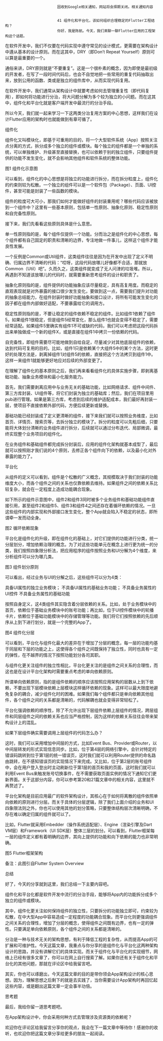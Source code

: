 
                            
                            因收到Google相关通知，网站将会择期关闭。相关通知内容
                            
                            
                            41 组件化和平台化，该如何组织合理稳定的Flutter工程结构？
                            你好，我是陈航。今天，我们来聊一聊Flutter应用的工程架构这个话题。

在软件开发中，我们不仅要在代码实现中遵守常见的设计模式，更需要在架构设计中遵从基本的设计原则。而在这其中，DRY（即Don’t Repeat Yourself）原则可以算是最重要的一个。

通俗来讲，DRY原则就是“不要重复”。这是一个很朴素的概念，因为即使是最初级的开发者，在写了一段时间代码后，也会不自觉地把一些常用的重复代码抽取出来，放到公用的函数、类或是独立的组件库中，从而实现代码复用。

在软件开发中，我们通常从架构设计中就要考虑如何去管理重复性（即代码复用），即如何将功能进行分治，将大问题分解为多个较为独立的小问题。而在这其中，组件化和平台化就是客户端开发中最流行的分治手段。

所以今天，我们就一起来学习一下这两类分治复用方案的中心思想，这样我们在设计Flutter应用的架构时也就能做到有章可循了。

组件化

组件化又叫模块化，即基于可重用的目的，将一个大型软件系统（App）按照关注点分离的方式，拆分成多个独立的组件或模块。每个独立的组件都是一个单独的系统，可以单独维护、升级甚至直接替换，也可以依赖于别的独立组件，只要组件提供的功能不发生变化，就不会影响其他组件和软件系统的整体功能。



图1 组件化示意图

可以看到，组件化的中心思想是将独立的功能进行拆分，而在拆分粒度上，组件化的约束则较为松散。一个独立的组件可以是一个软件包（Package）、页面、UI控件，甚至可能是封装了一些函数的模块。

组件的粒度可大可小，那我们如何才能做好组件的封装重用呢？哪些代码应该被放到一个组件中？这里有一些基本原则，包括单一性原则、抽象化原则、稳定性原则和自完备性原则。

接下来，我们先看看这些原则具体是什么意思。

单一性原则指的是，每个组件仅提供一个功能。分而治之是组件化的中心思想，每个组件都有自己固定的职责和清晰的边界，专注地做一件事儿，这样这个组件才能良性发展。

一个反例是Common或Util组件，这类组件往往是因为在开发中出现了定义不明确、归属边界不清晰的代码：“哎呀，这段代码放哪儿好像都不合适，那就放Common（Util）吧”。久而久之，这类组件就变成了无人问津的垃圾堆。所以，再遇到不知道该放哪儿的代码时，就需要重新思考组件的设计和职责了。

抽象化原则指的是，组件提供的功能抽象应该尽量稳定，具有高复用度。而稳定的直观表现就是对外暴露的接口很少发生变化，要做到这一点，需要我们提升对功能的抽象总结能力，在组件封装时做好功能抽象和接口设计，将所有可能发生变化的因子都在组件内部做好适配，不要暴露给它的调用方。

稳定性原则指的是，不要让稳定的组件依赖不稳定的组件。比如组件1依赖了组件5，如果组件1很稳定，但是组件5经常变化，那么组件1也就会变得不稳定了，需要经常适配。如果组件5里确实有组件1不可或缺的代码，我们可以考虑把这段代码拆出来单独做成一个新的组件X，或是直接在组件1中拷贝一份依赖的代码。

自完备性，即组件需要尽可能地做到自给自足，尽量减少对其他底层组件的依赖，达到代码可复用的目的。比如，组件1只是依赖某个大组件5中的某个方法，这时更好的处理方法是，剥离掉组件1对组件5的依赖，直接把这个方法拷贝到组件1中。这样一来组件1就能够更好地应对后续的外部变更了。

在理解了组件化的基本原则之后，我们再来看看组件化的具体实施步骤，即剥离基础功能、抽象业务模块和最小化服务能力。

首先，我们需要剥离应用中与业务无关的基础功能，比如网络请求、组件中间件、第三方库封装、UI组件等，将它们封装为独立的基础库；然后，我们在项目里用pub进行管理。如果是第三方库，考虑到后续的维护适配成本，我们最好再封装一层，使项目不直接依赖外部代码，方便后续更新或替换。

基础功能已经封装成了定义更清晰的组件，接下来我们就可以按照业务维度，比如首页、详情页、搜索页等，去拆分独立的模块了。拆分的粒度可以先粗后细，只要能将大体划分清晰的业务组件进行拆分，后续就可以通过分布迭代、局部微调，最终实现整个业务项目的组件化。

在业务组件和基础组件都完成拆分封装后，应用的组件化架构就基本成型了，最后就可以按照刚才我们说的4个原则，去修正各个组件向下的依赖，以及最小化对外暴露的能力了。

平台化

从组件的定义可以看到，组件是个松散的广义概念，其规模取决于我们封装的功能维度大小，而各个组件之间的关系也仅靠依赖去维持。如果组件之间的依赖关系比较复杂，就会在一定程度上造成功能耦合现象。

如下所示的组件示意图中，组件2和组件3同时被多个业务组件和基础功能组件直接引用，甚至组件2和组件5、组件3和组件4之间还存在着循环依赖的情况。一旦这些组件的内部实现和外部接口发生变化，整个App就会陷入不稳定的状态，即所谓牵一发而动全身。



图2 循环依赖现象

平台化是组件化的升级，即在组件化的基础上，对它们提供的功能进行分类，统一分层划分，增加依赖治理的概念。为了对这些功能单元在概念上进行更为统一的分类，我们按照四象限分析法，把应用程序的组件按照业务和UI分解为4个维度，来分析组件可以分为哪几类。



图3 组件划分原则

可以看出，经过业务与UI的分解之后，这些组件可以分为4类：


具备UI属性的独立业务模块；
不具备UI属性的基础业务功能；
不具备业务属性的UI控件
不具备业务属性的基础功能


按照自身定义，这4类组件其实隐含着分层依赖的关系。比如，处于业务模块中的首页，依赖位于基础业务模块中的账号功能；再比如，位于UI控件模块中的轮播卡片，依赖位于基础功能模块中的存储管理等功能。我们将它们按照依赖的先后顺序从上到下进行划分，就是一个完整的App了。



图4 组件化分层

可以看到，平台化与组件化最大的差异在于增加了分层的概念，每一层的功能均基于同层和下层的功能之上，这使得各个组件之间既保持了独立性，同时也具有一定的弹性，在不越界的情况下按照功能划分各司其职。

与组件化更关注组件的独立性相比，平台化更关注的是组件之间关系的合理性，而这也是在设计平台化架构时需要重点考虑的单向依赖原则。

所谓单向依赖原则，指的是组件依赖的顺序应该按照应用架构的层数从上到下依赖，不要出现下层模块依赖上层模块这样循环依赖的现象。这样可以最大限度地避免复杂的耦合，减少组件化时的困难。如果我们每个组件都只是单向依赖其他组件，各个组件之间的关系都是清晰的，代码解耦也就会变得非常轻松了。

平台化强调依赖的顺序性，除了不允许出现下层组件依赖上层组件的情况，跨层组件和同层组件之间的依赖关系也应当严格控制，因为这样的依赖关系往往会带来架构设计上的混乱。

如果下层组件确实需要调用上层组件的代码怎么办？

这时，我们可以采用增加中间层的方式，比如Event Bus、Provider或Router，以中间层转发的形式实现信息同步。比如，位于第4层的网络引擎中，会针对特定的错误码跳转到位于第1层的统一错误页，这时我们就可以利用Router提供的命名路由跳转，在不感知错误页的实现情况下来完成。又比如，位于第2层的账号组件中，会在用户登入登出时主动刷新位于第1层的首页和我的页面，这时我们就可以利用Event Bus来触发账号切换事件，在不需要获取页面实例的情况下通知它们更新界面。关于这部分内容，你可以参考第20和21篇文章中的相关内容，这里就不再赘述了。

平台化架构是目前应用最广的软件架构设计，其核心在于如何将离散的组件依照单向依赖的原则进行分层。而关于具体的分层逻辑，除了我们上面介绍的业务和UI四象限法则之外，你也可以使用其他的划分策略，只要整体结构层次清晰明确，不存在难以确定归属的组件就可以了。

比如，Flutter就采用Embedder（操作系统适配层）、Engine（渲染引擎及Dart VM层）和Framework（UI SDK层）整体三层的划分。可以看到，Flutter框架每一层的组件定义都有着明确的边界，其向上提供的功能和向下依赖的能力也非常明确。



图5 Flutter框架架构

备注：此图引自Flutter System Overview

总结

好了，今天的分享就到这里，我们总结一下主要内容吧。

组件化和平台化都是软件开发中流行的分治手段，能够将App内的功能拆分成多个独立的组件或模块。

其中，组件化更关注如何保持组件的独立性，只要拆分的功能独立即可，约束较为松散，在中大型App中容易造成一定程度的功能耦合现象。而平台化则更强调组件之间关系的合理性，增加了分层的概念，使得组件之间既有边界，也有一定的弹性。只要满足单向依赖原则，各个组件之间的关系都是清晰的。

分治是一种与技术无关的架构思想，有利于降低工程的复杂性，从而提高App的可扩展和可维护性。今天这篇文章，我重点与你分享的是组件化与平台化这两种架构设计的思路，并没有讲解它们的具体实现。而关于组件化与平台化的实现细节，网络上已经有很多文章了，你可以在网上自行搜索了解。如果你还有关于组件化和平台化的其他问题，那就在评论区中给我留言吧。

其实，你也可以琢磨出，今天这篇文章的目的是带你领会App架构设计的核心思想。因为，理解思想之后剩下的就是去实践了，当你需要设计App架构时再回忆起这些内容，或是翻出这篇文章一定会事半功倍。

思考题

最后，我给你留一道思考题吧。

在App架构设计中，你会采用何种方式去管理涉及资源类的依赖呢？

欢迎你在评论区给我留言分享你的观点，我会在下一篇文章中等待你！感谢你的收听，也欢迎你把这篇文章分享给更多的朋友一起阅读。

                        
                        
                            